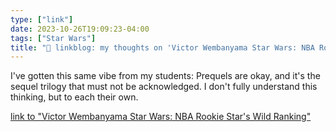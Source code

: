 ```yaml
---
type: ["link"]
date: 2023-10-26T19:09:23-04:00
tags: ["Star Wars"]
title: "🔗 linkblog: my thoughts on 'Victor Wembanyama Star Wars: NBA Rookie Star's Wild Ranking'"
---
```

I've gotten this same vibe from my students: Prequels are okay, and it's the sequel trilogy that must not be acknowledged. I don't fully understand this thinking, but to each their own.

[link to "Victor Wembanyama Star Wars: NBA Rookie Star's Wild Ranking"](https://gizmodo.com/victor-wembanyama-star-wars-ranking-sith-clone-empire-1850964515)
